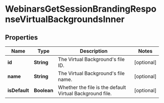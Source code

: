 

# WebinarsGetSessionBrandingResponseVirtualBackgroundsInner


## Properties

| Name | Type | Description | Notes |
|------------ | ------------- | ------------- | -------------|
|**id** | **String** | The Virtual Background&#39;s file ID. |  [optional] |
|**name** | **String** | The Virtual Background&#39;s file name. |  [optional] |
|**isDefault** | **Boolean** | Whether the file is the default Virtual Background file. |  [optional] |



